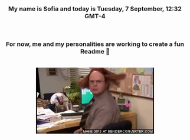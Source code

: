 


<div align="center">
<h3 >My name is Sofia and today is Tuesday, 7 September, 12:32 GMT-4</h3><br>
<h3 >For now, me and my personalities are working to create a fun Readme 👋
</h3><br>
<img src='img/dwight.gif' alt='working...'/>
</div>
